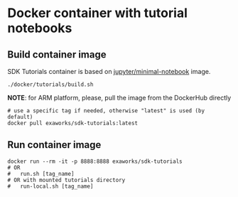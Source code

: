 # Docker container with tutorial notebooks

## Build container image

SDK Tutorials container is based on 
[jupyter/minimal-notebook](https://github.com/jupyter/docker-stacks) image.

```shell
./docker/tutorials/build.sh
```

**NOTE**: for ARM platform, please, pull the image from the DockerHub directly

```shell
# use a specific tag if needed, otherwise "latest" is used (by default)
docker pull exaworks/sdk-tutorials:latest
```

## Run container image

```shell
docker run --rm -it -p 8888:8888 exaworks/sdk-tutorials
# OR
#   run.sh [tag_name]
# OR with mounted tutorials directory
#   run-local.sh [tag_name]
```


